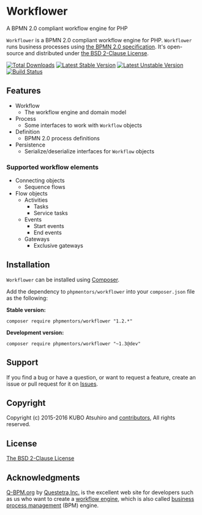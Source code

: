 # Workflower

A BPMN 2.0 compliant workflow engine for PHP

`Workflower` is a BPMN 2.0 compliant workflow engine for PHP. `Workflower` runs business processes using [the BPMN 2.0 specification](http://www.omg.org/spec/BPMN/2.0/). It's open-source and distributed under [the BSD 2-Clause License](http://opensource.org/licenses/BSD-2-Clause).

[![Total Downloads](https://poser.pugx.org/phpmentors/workflower/downloads)](https://packagist.org/packages/phpmentors/workflower)
[![Latest Stable Version](https://poser.pugx.org/phpmentors/workflower/v/stable)](https://packagist.org/packages/phpmentors/workflower)
[![Latest Unstable Version](https://poser.pugx.org/phpmentors/workflower/v/unstable)](https://packagist.org/packages/phpmentors/workflower)
[![Build Status](https://travis-ci.org/phpmentors-jp/workflower.svg?branch=master)](https://travis-ci.org/phpmentors-jp/workflower)

## Features

* Workflow
  * The workflow engine and domain model
* Process
  * Some interfaces to work with `Workflow` objects
* Definition
  * BPMN 2.0 process definitions
* Persistence
  * Serialize/deserialize interfaces for `Workflow` objects

### Supported workflow elements

* Connecting objects
  * Sequence flows
* Flow objects
  * Activities
    * Tasks
    * Service tasks
  * Events
    * Start events
    * End events
  * Gateways
    * Exclusive gateways

## Installation

`Workflower` can be installed using [Composer](http://getcomposer.org/).

Add the dependency to `phpmentors/workflower` into your `composer.json` file as the following:

**Stable version:**

```
composer require phpmentors/workflower "1.2.*"
```

**Development version:**

```
composer require phpmentors/workflower "~1.3@dev"
```

## Support

If you find a bug or have a question, or want to request a feature, create an issue or pull request for it on [Issues](https://github.com/phpmentors-jp/workflower/issues).

## Copyright

Copyright (c) 2015-2016 KUBO Atsuhiro and [contributors](https://github.com/phpmentors-jp/workflower/wiki/Contributors), All rights reserved.

## License

[The BSD 2-Clause License](http://opensource.org/licenses/BSD-2-Clause)

## Acknowledgments

[Q-BPM.org](http://en.q-bpm.org/) by [Questetra,Inc.](http://www.questetra.com/) is the excellent web site for developers such as us who want to create a [workflow engine](https://en.wikipedia.org/wiki/Workflow_engine), which is also called [business process management](https://en.wikipedia.org/wiki/Business_process_management) (BPM) engine.
